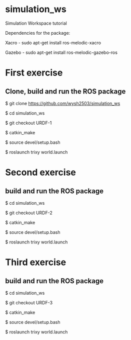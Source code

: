 # simulation_ws

Simulation Workspace tutorial

Dependencies for the package:

Xacro - sudo apt-get install ros-melodic-xacro

Gazebo - sudo apt-get install ros-melodic-gazebo-ros

# First exercise
## Clone, build and run the ROS package

$ git clone https://github.com/wysh2503/simulation_ws

$ cd simulation_ws

$ git checkout URDF-1

$ catkin_make

$ source devel/setup.bash

$ roslaunch trixy world.launch

# Second exercise
## build and run the ROS package
$ cd simulation_ws

$ git checkout URDF-2

$ catkin_make

$ source devel/setup.bash

$ roslaunch trixy world.launch

# Third exercise
## build and run the ROS package
$ cd simulation_ws

$ git checkout URDF-3

$ catkin_make

$ source devel/setup.bash

$ roslaunch trixy world.launch
